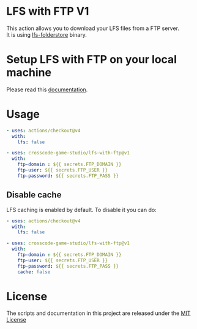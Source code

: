 # LFS with FTP V1

This action allows you to download your LFS files from a FTP server.   
It is using [lfs-folderstore](https://github.com/sinbad/lfs-folderstore) binary.

# Setup LFS with FTP on your local machine

Please read this [documentation](./README.local.md).

# Usage

```yaml
- uses: actions/checkout@v4
  with:
    lfs: false

- uses: crosscode-game-studio/lfs-with-ftp@v1
  with:
    ftp-domain : ${{ secrets.FTP_DOMAIN }}
    ftp-user: ${{ secrets.FTP_USER }}
    ftp-password: ${{ secrets.FTP_PASS }}
```
<!-- end usage -->

## Disable cache

LFS caching is enabled by default. To disable it you can do:

```yaml
- uses: actions/checkout@v4
  with:
    lfs: false

- uses: crosscode-game-studio/lfs-with-ftp@v1
  with:
    ftp-domain : ${{ secrets.FTP_DOMAIN }}
    ftp-user: ${{ secrets.FTP_USER }}
    ftp-password: ${{ secrets.FTP_PASS }}
    cache: false
```

# License

The scripts and documentation in this project are released under the [MIT License](LICENSE)